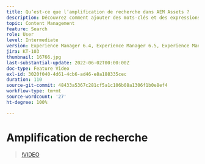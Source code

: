 ```yaml
---
title: Qu’est-ce que l’amplification de recherche dans AEM Assets ?
description: Découvrez comment ajouter des mots-clés et des expressions pour améliorer la pertinence de recherche d’une ressource dans Adobe Experience Manager.
topic: Content Management
feature: Search
role: User
level: Intermediate
version: Experience Manager 6.4, Experience Manager 6.5, Experience Manager as a Cloud Service
jira: KT-103
thumbnail: 16766.jpg
last-substantial-update: 2022-06-02T00:00:00Z
doc-type: Feature Video
exl-id: 3020f040-4d61-4cb6-ad46-e8a188335cec
duration: 110
source-git-commit: 48433a5367c281cf5a1c106b08a1306f1b0e8ef4
workflow-type: tm+mt
source-wordcount: '27'
ht-degree: 100%

---
```


# Amplification de recherche

>[!VIDEO](https://video.tv.adobe.com/v/16766?quality=12&learn=on)
